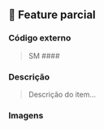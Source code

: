 ## :seedling: Feature parcial

### Código externo
> SM ####

### Descrição
> Descrição do item...

### Imagens
> 
